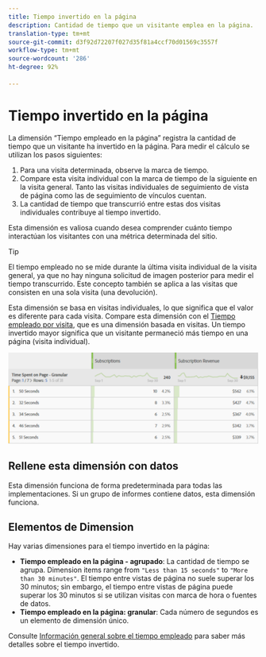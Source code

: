 ```yaml
---
title: Tiempo invertido en la página
description: Cantidad de tiempo que un visitante emplea en la página.
translation-type: tm+mt
source-git-commit: d3f92d72207f027d35f81a4ccf70d01569c3557f
workflow-type: tm+mt
source-wordcount: '286'
ht-degree: 92%

---
```



# Tiempo invertido en la página

La dimensión “Tiempo empleado en la página” registra la cantidad de tiempo que un visitante ha invertido en la página. Para medir el cálculo se utilizan los pasos siguientes:

1. Para una visita determinada, observe la marca de tiempo.
2. Compare esta visita individual con la marca de tiempo de la siguiente en la visita general. Tanto las visitas individuales de seguimiento de vista de página como las de seguimiento de vínculos cuentan.
3. La cantidad de tiempo que transcurrió entre estas dos visitas individuales contribuye al tiempo invertido.

Esta dimensión es valiosa cuando desea comprender cuánto tiempo interactúan los visitantes con una métrica determinada del sitio.

>[!TIP]
>
>El tiempo empleado no se mide durante la última visita individual de la visita general, ya que no hay ninguna solicitud de imagen posterior para medir el tiempo transcurrido. Este concepto también se aplica a las visitas que consisten en una sola visita (una devolución).

Esta dimensión se basa en visitas individuales, lo que significa que el valor es diferente para cada visita. Compare esta dimensión con el [Tiempo empleado por visita](time-spent-per-visit.md), que es una dimensión basada en visitas. Un tiempo invertido mayor significa que un visitante permaneció más tiempo en una página (visita individual).

![Tiempo invertido en la página](../metrics/assets/time-spent2.png)

## Rellene esta dimensión con datos

Esta dimensión funciona de forma predeterminada para todas las implementaciones. Si un grupo de informes contiene datos, esta dimensión funciona.

## Elementos de Dimension

Hay varias dimensiones para el tiempo invertido en la página:

* **Tiempo empleado en la página - agrupado**: La cantidad de tiempo se agrupa. Dimension items range from `"Less than 15 seconds"` to `"More than 30 minutes"`. El tiempo entre vistas de página no suele superar los 30 minutos; sin embargo, el tiempo entre vistas de página puede superar los 30 minutos si se utilizan visitas con marca de hora o fuentes de datos.
* **Tiempo empleado en la página: granular**: Cada número de segundos es un elemento de dimensión único.

Consulte [Información general sobre el tiempo empleado](../metrics/time-spent.md) para saber más detalles sobre el tiempo invertido.
